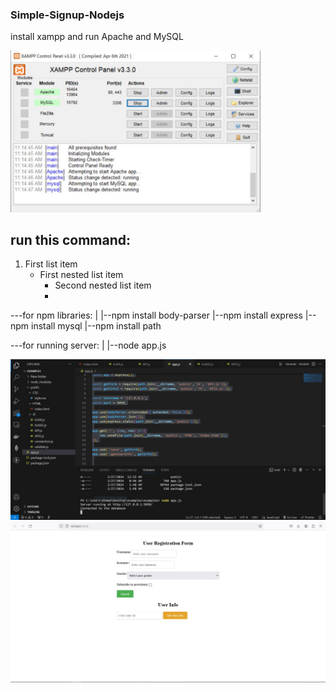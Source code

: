 ### Simple-Signup-Nodejs

install xampp and run Apache and MySQL

<img src="1.JPG" width=400>


## run this command:

1. First list item
   - First nested list item
     - Second nested list item
     - 
---for npm libraries:
   |
   |--npm install body-parser
   |--npm install express
   |--npm install mysql
   |--npm install path


---for running server:
    |
    |--node app.js


<img src="2.JPG">

<img src="Capture.JPG">


